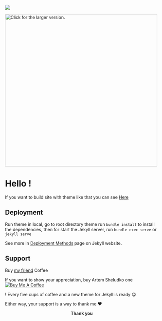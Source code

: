 ![]('https://drive.google.com/file/d/1rL1ddIRVRb_BU2NAPaLb8fY1xJb7c8Hj/view?usp=sharing')

<a href="https://drive.google.com/file/d/1rL1ddIRVRb_BU2NAPaLb8fY1xJb7c8Hj/view?usp=sharing"><img src="https://drive.google.com/file/d/1rL1ddIRVRb_BU2NAPaLb8fY1xJb7c8Hj/view?usp=sharing" style="width: 500px; max-width: 100%; height: auto" title="Click for the larger version." /></a>

<h1>Hello !</h1>

If you want to build site with theme like that you can see [Here](https://flexton.netlify.com/)

<h2>Deployment</h2>

Run theme in local, go to root directory theme run `bundle install` to install the dependencies, then for start the Jekyll server, run `bundle exec serve` or `jekyll serve`

See more in [Deployment Methods](https://jekyllrb.com/docs/deployment-methods/) page on Jekyll website.


 <h2>Support</h2>

Buy   [my friend](https://www.buymeacoffee.com/artemsheludko/) Coffee

<p>If you want to show your appreciation, buy  Artem Sheludko one
<a  href="https://www.buymeacoffee.com/artemsheludko"  target="_blank"><img  src="https://www.buymeacoffee.com/assets/img/custom_images/orange_img.png"  alt="Buy Me A Coffee"  style="height: auto !important;width: auto !important;"  ></a>

! Every five cups of coffee and a new theme for Jekyll is ready 😋</p>

<p>Either way, your support is a way to thank me ❤️</p>

<p  align="center"><b>Thank you</b></p>
